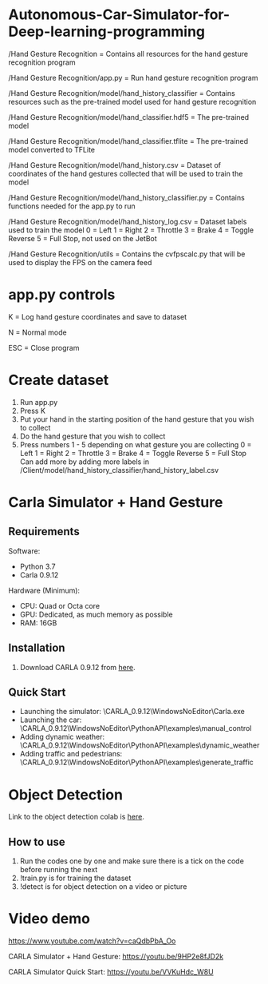 # Autonomous-Car-Simulator-for-Deep-learning-programming

/Hand Gesture Recognition = Contains all resources for the hand gesture recognition program

/Hand Gesture Recognition/app.py = Run hand gesture recognition program

/Hand Gesture Recognition/model/hand_history_classifier = Contains resources such as the pre-trained model used for hand gesture recognition

/Hand Gesture Recognition/model/hand_classifier.hdf5 = The pre-trained model

/Hand Gesture Recognition/model/hand_classifier.tflite = The pre-trained model converted to TFLite

/Hand Gesture Recognition/model/hand_history.csv = Dataset of coordinates of the hand gestures collected that will be used to train the model

/Hand Gesture Recognition/model/hand_history_classifier.py = Contains functions needed for the app.py to run

/Hand Gesture Recognition/model/hand_history_log.csv = Dataset labels used to train the model 
0 = Left 
1 = Right 
2 = Throttle 
3 = Brake
4 = Toggle Reverse 
5 = Full Stop, not used on the JetBot

/Hand Gesture Recognition/utils = Contains the cvfpscalc.py that will be used to display the FPS on the camera feed

# app.py controls

K = Log hand gesture coordinates and save to dataset

N = Normal mode

ESC = Close program

# Create dataset

1. Run app.py
2. Press K
3. Put your hand in the starting position of the hand gesture that you wish to collect
4. Do the hand gesture that you wish to collect
5. Press numbers 1 - 5 depending on what gesture you are collecting
  0 = Left
  1 = Right
  2 = Throttle
  3 = Brake
  4 = Toggle Reverse
  5 = Full Stop
Can add more by adding more labels in /Client/model/hand_history_classifier/hand_history_label.csv

# Carla Simulator + Hand Gesture

## Requirements

Software:
* Python 3.7
* Carla 0.9.12

Hardware (Minimum):
* CPU: Quad or Octa core
* GPU: Dedicated, as much memory as possible
* RAM: 16GB

## Installation
1. Download CARLA 0.9.12 from [here](https://github.com/carla-simulator/carla/releases/tag/0.9.12/).

## Quick Start
* Launching the simulator: \CARLA_0.9.12\WindowsNoEditor\Carla.exe
* Launching the car: \CARLA_0.9.12\WindowsNoEditor\PythonAPI\examples\manual_control
* Adding dynamic weather: \CARLA_0.9.12\WindowsNoEditor\PythonAPI\examples\dynamic_weather
* Adding traffic and pedestrians: \CARLA_0.9.12\WindowsNoEditor\PythonAPI\examples\generate_traffic

# Object Detection
Link to the object detection colab is [here](https://colab.research.google.com/drive/1fMPs0Y7mw1gys9s6zMMe2rvcjV23bsoH?usp=sharing).

## How to use
1. Run the codes one by one and make sure there is a tick on the code before running the next
2. !train.py is for training the dataset
3. !detect is for object detection on a video or picture

# Video demo
https://www.youtube.com/watch?v=caQdbPbA_Oo

CARLA Simulator + Hand Gesture: https://youtu.be/9HP2e8fJD2k

CARLA Simulator Quick Start: https://youtu.be/VVKuHdc_W8U

